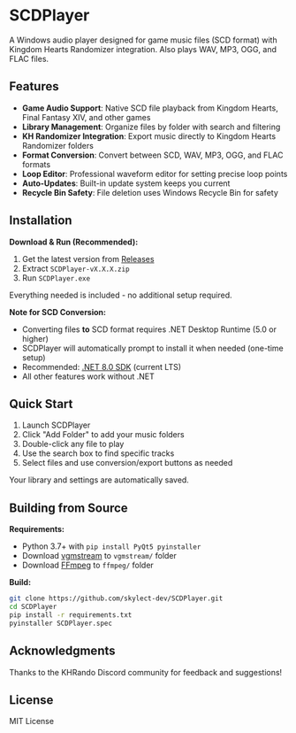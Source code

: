 # SCDPlayer

A Windows audio player designed for game music files (SCD format) with Kingdom Hearts Randomizer integration. Also plays WAV, MP3, OGG, and FLAC files.

## Features

- **Game Audio Support**: Native SCD file playback from Kingdom Hearts, Final Fantasy XIV, and other games
- **Library Management**: Organize files by folder with search and filtering
- **KH Randomizer Integration**: Export music directly to Kingdom Hearts Randomizer folders
- **Format Conversion**: Convert between SCD, WAV, MP3, OGG, and FLAC formats
- **Loop Editor**: Professional waveform editor for setting precise loop points
- **Auto-Updates**: Built-in update system keeps you current
- **Recycle Bin Safety**: File deletion uses Windows Recycle Bin for safety

## Installation

**Download & Run (Recommended):**
1. Get the latest version from [Releases](https://github.com/skylect-dev/SCDPlayer/releases)
2. Extract `SCDPlayer-vX.X.X.zip`
3. Run `SCDPlayer.exe`

Everything needed is included - no additional setup required.

**Note for SCD Conversion:**
- Converting files **to** SCD format requires .NET Desktop Runtime (5.0 or higher)
- SCDPlayer will automatically prompt to install it when needed (one-time setup)
- Recommended: [.NET 8.0 SDK](https://dotnet.microsoft.com/download/dotnet/8.0) (current LTS)
- All other features work without .NET

## Quick Start

1. Launch SCDPlayer
2. Click "Add Folder" to add your music folders
3. Double-click any file to play
4. Use the search box to find specific tracks
5. Select files and use conversion/export buttons as needed

Your library and settings are automatically saved.

## Building from Source

**Requirements:**
- Python 3.7+ with `pip install PyQt5 pyinstaller`
- Download [vgmstream](https://github.com/vgmstream/vgmstream/releases) to `vgmstream/` folder
- Download [FFmpeg](https://ffmpeg.org/download.html) to `ffmpeg/` folder

**Build:**
```bash
git clone https://github.com/skylect-dev/SCDPlayer.git
cd SCDPlayer
pip install -r requirements.txt
pyinstaller SCDPlayer.spec
```

## Acknowledgments

Thanks to the KHRando Discord community for feedback and suggestions!

## License

MIT License
